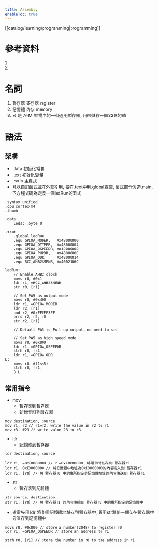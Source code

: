 ```yaml
---
title: Assembly
enableToc: true
---
```

[[catalog/learning/programming|programming]]

# 參考資料
[1](http://godleon.blogspot.com/2008/01/machine-language-cpu-machine-language.html)  
[2](https://blog.csdn.net/horizontalview/article/details/50773740)  

# 名詞
1. 暫存器 寄存器 register
2. 記憶體 內存 memory
3. `r0` 是 ARM 架構中的一個通用暫存器, 用來儲存一個32位的值

# 語法
## 架構
- .data 初始化常數
- .text 初始化變量
- .main 主程式
- 可以自訂函式並在外部引用, 要在.text中用.global宣告, 函式部份仿造.main, 下方程式碼為定義一個ledRun的函式
```assembly
.syntax unified
.cpu cortex-m4
.thumb

.data
	Leds: .byte 0

.text
	.global ledRun
	.equ GPIOA_MODER,	0x48000000
	.equ GPIOA_OTYPER,	0x48000004
	.equ GPIOA_OSPEEDR, 0x48000008
	.equ GPIOA_PUPDR, 	0x4800000C
	.equ GPIOA_ODR, 	0x48000014
	.equ RCC_AHB2SMENR, 0x4002106C

ledRun:
	// Enable AHB2 clock
	movs r0, #0x1
	ldr r1, =RCC_AHB2SMENR
	str r0, [r1]

	// Set PA5 as output mode
	movs r0, #0x400
	ldr r1, =GPIOA_MODER
	ldr r2, [r1]
	and r2, #0xFFFFF3FF
	orrs r2, r2, r0
	str r2, [r1]

	// Default PA5 is Pull-up output, no need to set

	// Set PA5 as high speed mode
	movs r0, #0x800
	ldr r1, =GPIOA_OSPEEDR
	strh r0, [r1]
	ldr r1, =GPIOA_ODR
L:
	movs r0, #(1<<5)
	strh r0, [r1]
	B L
```
##  常用指令
- mov
	- 暫存器到暫存器
	- 新增資料到暫存器
```
mov destination, source
mov r1, r2 // r1=r2, write the value in r2 to r1 
mov r3, #23 // write value 23 to r3
```

- ldr
	- 記憶體到暫存器
```
ldr destination, source

ldr r1, =0xE0000000 // r1=0xE0000000, 將這個地址存到 暫存器r1 
ldr r1, 0xE0000000 // 將記憶體中地址為0xE0000000的內容載入到 暫存器r1
ldr r1, [r0] // 將 暫存器r0 中的數所指定的記憶體地址的內容傳送到 暫存器r1
```

- str
	- 暫存器到記憶體
```
str source, destination
str r1, [r0] // 將 暫存器r1 的內容傳輸到 暫存器r0 中的數所指定的記憶體中
```

- 通常先用 ldr 將某個記憶體地址存到暫存器中, 再用str將某一個存在暫存器中的值存到記憶體中
```
movs r0, #0x800 // store a number(2048) to register r0
ldr r1, =GPIOA_OSPEEDR // store an address to r1

strh r0, [r1] // store the number in r0 to the address in r1
```
